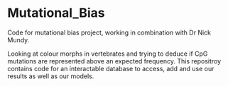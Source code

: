 # Mutational_Bias
Code for mutational bias project, working in combination with Dr Nick Mundy.

Looking at colour morphs in vertebrates and trying to deduce if CpG mutations are represented above an expected frequency. This repositroy contains code for an interactable database to access, add and use our results as well as our models.
